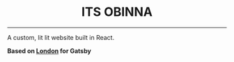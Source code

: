 <h1 align="center">
  ITS OBINNA
</h1>

---

A custom, lit lit website built in React.

**Based on [London](https://github.com/ImedAdel/gatsby-london) for Gatsby**
